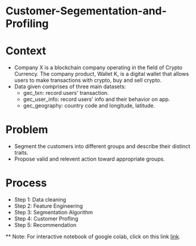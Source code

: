 # Customer-Segementation-and-Profiling
# Context
- Company X is a blockchain company operating in the field of Crypto Currency. The company product, Wallet K, is a digital wallet that allows users to make transactions with crypto, buy and sell crypto.
- Data given comprises of three main datasets:
    + gec_txn: record users' transaction.
    + gec_user_info: record users' info and their behavior on app.
    + gec_geography: country code and longitude, latitude.
# Problem
- Segment the customers into different groups and describe their distinct traits.
- Propose valid and relevent action toward appropriate groups.
# Process
- Step 1: Data cleaning
- Step 2: Feature Engineering
- Step 3: Segmentation Algorithm
- Step 4: Customer Profling
- Step 5: Recommendation

** Note: For interactive notebook of google colab, click on this link [link]([https://pages.github.com/](https://colab.research.google.com/drive/1CsaNNxMNvsRo7VjETT9Ok-MOuJ0tBb2P#scrollTo=de6309b5-2d9c-40ae-824d-15e590a712ed)https://colab.research.google.com/drive/1CsaNNxMNvsRo7VjETT9Ok-MOuJ0tBb2P#scrollTo=de6309b5-2d9c-40ae-824d-15e590a712ed).

